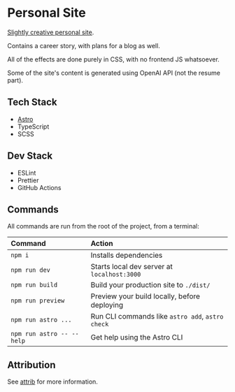 # Personal Site

[Slightly creative personal site](https://mrnateriver.io).

Contains a career story, with plans for a blog as well.

All of the effects are done purely in CSS, with no frontend JS whatsoever.

Some of the site's content is generated using OpenAI API (not the resume part).

## Tech Stack

- [Astro](https://astro.build/)
- TypeScript
- SCSS

## Dev Stack

- ESLint
- Prettier
- GitHub Actions

## Commands

All commands are run from the root of the project, from a terminal:

| Command                   | Action                                           |
| :------------------------ | :----------------------------------------------- |
| `npm i`                   | Installs dependencies                            |
| `npm run dev`             | Starts local dev server at `localhost:3000`      |
| `npm run build`           | Build your production site to `./dist/`          |
| `npm run preview`         | Preview your build locally, before deploying     |
| `npm run astro ...`       | Run CLI commands like `astro add`, `astro check` |
| `npm run astro -- --help` | Get help using the Astro CLI                     |

## Attribution

See [attrib](./attrib) for more information.
